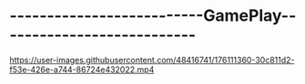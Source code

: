 # --------------------------GamePlay---------------------------

https://user-images.githubusercontent.com/48416741/176111360-30c811d2-f53e-426e-a744-86724e432022.mp4


